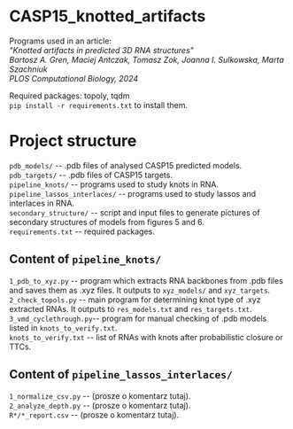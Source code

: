 # CASP15_knotted_artifacts
Programs used in an article:\
*"Knotted artifacts in predicted 3D RNA structures"\
Bartosz A. Gren, Maciej Antczak, Tomasz Zok, Joanna I. Sulkowska, Marta Szachniuk\
PLOS Computational Biology, 2024*

Required packages: topoly, tqdm\
`pip install -r requirements.txt` to install them.

# Project structure
`pdb_models/` -- .pdb files of analysed CASP15 predicted models.\
`pdb_targets/` -- .pdb files of CASP15 targets.\
`pipeline_knots/` -- programs used to study knots in RNA.\
`pipeline_lassos_interlaces/` -- programs used to study lassos and interlaces in RNA.\
`secondary_structure/` -- script and input files to generate pictures of secondary structures of models from figures 5 and 6.\
`requirements.txt` -- required packages.

## Content of `pipeline_knots/`
`1_pdb_to_xyz.py` -- program which extracts RNA backbones from .pdb files and saves them as .xyz files. It outputs to `xyz_models/` and `xyz_targets`.\
`2_check_topols.py` -- main program for determining knot type of .xyz extracted RNAs. It outputs to `res_models.txt` and `res_targets.txt`.\
`3_vmd_cyclethrough.py`-- program for manual checking of .pdb models listed in `knots_to_verify.txt`.\
`knots_to_verify.txt` -- list of RNAs with knots after probabilistic closure or TTCs.

## Content of `pipeline_lassos_interlaces/`
`1_normalize_csv.py` -- (prosze o komentarz tutaj).\
`2_analyze_depth.py` -- (prosze o komentarz tutaj).\
`R*/*_report.csv` -- (prosze o komentarz tutaj).
